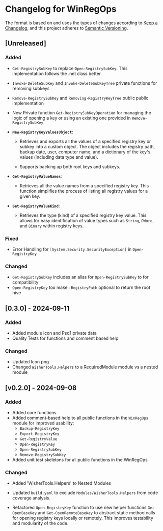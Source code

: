 # Changelog for WinRegOps

The format is based on and uses the types of changes according to [Keep a Changelog](https://keepachangelog.com/en/1.0.0/),
and this project adheres to [Semantic Versioning](https://semver.org/spec/v2.0.0.html).

## [Unreleased]

### Added

- `Get-RegistrySubKey` to replace `Open-RegistrySubKey`. This implementation follows
the .net class better

- `Invoke-DeleteSubKey` and `Invoke-DeleteSubKeyTree` private functions for removing
subkeys

- `Remove-RegistrySubKey` and `Removing-RegistryKeyTree` public
public implementation

- New Private function `Get-RegistrySubKeyOperation` for managing the logic of
opening a key or using an existing one provided in `Remove-RegistrySubKey`

- **`New-RegistryKeyValuesObject`**:
  - Retrieves and exports all the values of a specified registry key or subkey
  into a custom object. The object includes the registry path, backup date, user,
   computer name, and a dictionary of the key's values (including data type and value).

  - Supports backing up both root keys and subkeys.

- **`Get-RegistryValueNames`**:
  - Retrieves all the value names from a specified registry key. This function
  simplifies the process of listing all registry values for a given key.

- **`Get-RegistryValueKind`**:
  - Retrieves the type (kind) of a specified registry key value. This allows for
   easy identification of value types such as `String`, `DWord`, and `Binary`
    within registry keys.

### Fixed

- Error Handling for `[System.Security.SecurityException]` in `Open-RegistryKey`

### Changed

- `Get-RegistrySubKey` includes an alias for `Open-RegistrySubKey` to for compatibility
- `Open-RegistryKey` too make `-RegistryPath` optional to return the root hive

## [0.3.0] - 2024-09-11

### Added

- Added module icon and Psd1 private data
- Quality Tests for functions and comment based help

### Changed

- Updated Icon png
- Changed `WisherTools.Helpers` to a RequiredModule module vs a nested module

## [v0.2.0] - 2024-09-08

### Added

- Added core functions
- Added comment-based help to all public functions in the `WinRegOps` module for improved usability:
  - `Backup-RegistryKey`
  - `Export-RegistryKey`
  - `Get-RegistryValue`
  - `Open-RegistryKey`
  - `Open-RegistrySubKey`
  - `Remove-RegistrySubKey`
- Added unit test skeletons for all public functions in the WinRegOps

### Changed

- Added 'WisherTools.Helpers' to Nested Modules

- Updated `build.yaml` to exclude `Modules/WisherTools.Helpers` from code 
coverage analysis.

- Refactored `Open-RegistryKey` function to use new helper functions `Get-OpenBaseKey`
and `Get-OpenRemoteBaseKey` to abstract static method calls for opening registry
keys locally or remotely. This improves testability and modularity of the code.
